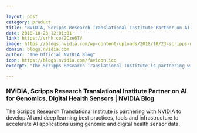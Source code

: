 ```yaml
---

layout: post
category: product
title: "NVIDIA, Scripps Research Translational Institute Partner on AI for Genomics, Digital Health Sensors"
date: 2018-10-23 12:01:01
link: https://vrhk.co/2Cze6TV
image: https://blogs.nvidia.com/wp-content/uploads/2018/10/23-scripps-neural.jpg.png
domain: blogs.nvidia.com
author: "The Official NVIDIA Blog"
icon: https://blogs.nvidia.com/favicon.ico
excerpt: "The Scripps Research Translational Institute is partnering with NVIDIA to develop AI and deep learning best practices, tools and infrastructure to accelerate AI applications using genomic and digital health sensor data."

---
```


### NVIDIA, Scripps Research Translational Institute Partner on AI for Genomics, Digital Health Sensors | NVIDIA Blog

The Scripps Research Translational Institute is partnering with NVIDIA to develop AI and deep learning best practices, tools and infrastructure to accelerate AI applications using genomic and digital health sensor data.